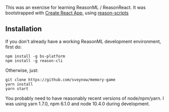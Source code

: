 This was an exercise for learning ReasonML / ReasonReact.
It was bootstrapped with [Create React App](https://github.com/facebookincubator/create-react-app), using [reason-scripts](https://github.com/reasonml-community/reason-scripts)

## Installation

If you don't already have a working ReasonML development environment, first do:

```
npm install -g bs-platform
npm install -g reason-cli
```

Otherwise, just:

```
git clone https://github.com/svoynow/memory-game
yarn install
yarn start
```

You probably need to have reasonably recent versions of node/npm/yarn. I was using yarn 1.7.0, npm 6.1.0 and node 10.4.0 during development.
